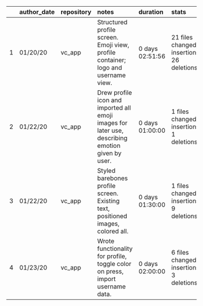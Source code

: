 |    | author_date   | repository   | notes                                                                                                                                                                                                                                                                                                                                                                                                                                                                                                                                                                                                                                                                                                                                                                                                                                                                                                  | duration        | stats                                               | work_items   |
|---:|:--------------|:-------------|:-------------------------------------------------------------------------------------------------------------------------------------------------------------------------------------------------------------------------------------------------------------------------------------------------------------------------------------------------------------------------------------------------------------------------------------------------------------------------------------------------------------------------------------------------------------------------------------------------------------------------------------------------------------------------------------------------------------------------------------------------------------------------------------------------------------------------------------------------------------------------------------------------------|:----------------|:----------------------------------------------------|:-------------|
|  1 | 01/20/20      | vc_app | Structured profile screen. Emoji view, profile container; logo and username view. | 0 days 02:51:56 | 21 files changed, 26 insertions(+), 26 deletions(-) |              |
|  2 | 01/22/20      | vc_app | Drew profile icon and imported all emoji images for later use, describing emotion given by user. | 0 days 01:00:00 | 1 files changed, 3 insertions(+), 1 deletions(-) |              |
|  3 | 01/22/20      | vc_app | Styled barebones profile screen. Existing text, positioned images, colored all. | 0 days 01:30:00 | 1 files changed, 18 insertions(+), 9 deletions(-) |              |
|  4 | 01/23/20      | vc_app | Wrote functionality for profile, toggle color on press, import username data. | 0 days 02:00:00 | 6 files changed, 30 insertions(+), 3 deletions(-) |              |